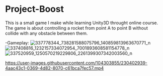 # Project-Boost
This is a small game I make while learning Unity3D throught online course.
The game is about controlling a rocket from point A to point B without collide with any obstacle between them.

-Gameplay:
![337778344_738281588075796_140859813963670771_n](https://user-images.githubusercontent.com/104303855/230402926-8b00d267-ea34-40d5-b1c7-479a5a5c264a.jpg)
![337408816_1232157334072954_7001893608581154778_n](https://user-images.githubusercontent.com/104303855/230402933-343eaf36-8b27-47b0-a480-1a0fdafded46.jpg)
![337520959_1250570219229806_2261399307342003560_n](https://user-images.githubusercontent.com/104303855/230402937-55c94de4-37dd-4d32-aa30-7e46e8cbdacd.jpg)


https://user-images.githubusercontent.com/104303855/230402939-4aac43c1-0369-4d82-8070-c61bca7fec57.mp4

